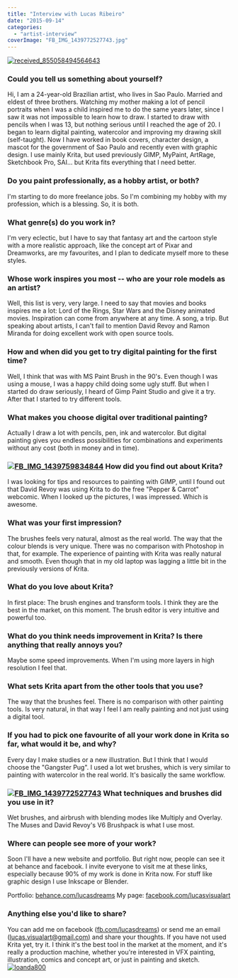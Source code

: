 ```yaml
---
title: "Interview with Lucas Ribeiro"
date: "2015-09-14"
categories: 
  - "artist-interview"
coverImage: "FB_IMG_1439772527743.jpg"
---
```


[![received_855058494564643](images/received_855058494564643.jpeg)](https://krita.org/wp-content/uploads/2015/09/received_855058494564643.jpeg)

### Could you tell us something about yourself?

Hi, I am a 24-year-old Brazilian artist, who lives in Sao Paulo. Married and eldest of three brothers. Watching my mother making a lot of pencil portraits when I was a child inspired me to do the same years later, since I saw it was not impossible to learn how to draw. I started to draw with pencils when I was 13, but nothing serious until I reached the age of 20. I began to learn digital painting, watercolor and improving my drawing skill (self-taught). Now I have worked in book covers, character design, a mascot for the government of Sao Paulo and recently even with graphic design. I use mainly Krita, but used previously GIMP, MyPaint, ArtRage, Sketchbook Pro, SAI... but Krita fits everything that I need better.

### Do you paint professionally, as a hobby artist, or both?

I'm starting to do more freelance jobs. So I'm combining my hobby with my profession, which is a blessing. So, it is both.

### What genre(s) do you work in?

I'm very eclectic, but I have to say that fantasy art and the cartoon style with a more realistic approach, like the concept art of Pixar and Dreamworks, are my favourites, and I plan to dedicate myself more to these styles.

### Whose work inspires you most -- who are your role models as an artist?

Well, this list is very, very large. I need to say that movies and books inspires me a lot: Lord of the Rings, Star Wars and the Disney animated movies. Inspiration can come from anywhere at any time. A song, a trip. But speaking about artists, I can't fail to mention David Revoy and Ramon Miranda for doing excellent work with open source tools.

### How and when did you get to try digital painting for the first time?

Well, I think that was with MS Paint Brush in the 90's. Even though I was using a mouse, I was a happy child doing some ugly stuff. But when I started do draw seriously, I heard of Gimp Paint Studio and give it a try. After that I started to try different tools.

### What makes you choose digital over traditional painting?

Actually I draw a lot with pencils, pen, ink and watercolor. But digital painting gives you endless possibilities for combinations and experiments without any cost (both in money and in time).

### [![FB_IMG_1439759834844](images/FB_IMG_1439759834844.jpg)](https://krita.org/wp-content/uploads/2015/09/FB_IMG_1439759834844.jpg) How did you find out about Krita?

I was looking for tips and resources to painting with GIMP, until I found out that David Revoy was using Krita to do the free "Pepper & Carrot" webcomic. When I looked up the pictures, I was impressed. Which is awesome.

### What was your first impression?

The brushes feels very natural, almost as the real world. The way that the colour blends is very unique. There was no comparison with Photoshop in that, for example. The experience of painting with Krita was really natural and smooth. Even though that in my old laptop was lagging a little bit in the previously versions of Krita.

### What do you love about Krita?

In first place: The brush engines and transform tools. I think they are the best in the market, on this moment. The brush editor is very intuitive and powerful too.

### What do you think needs improvement in Krita? Is there anything that really annoys you?

Maybe some speed improvements. When I'm using more layers in high resolution I feel that.

### What sets Krita apart from the other tools that you use?

The way that the brushes feel. There is no comparison with other painting tools. Is very natural, in that way I feel I am really painting and not just using a digital tool.

### If you had to pick one favourite of all your work done in Krita so far, what would it be, and why?

Every day I make studies or a new illustration. But I think that I would choose the "Gangster Pug". I used a lot wet brushes, which is very similar to painting with watercolor in the real world. It's basically the same workflow.

### [![FB_IMG_1439772527743](images/FB_IMG_1439772527743.jpg)](https://krita.org/wp-content/uploads/2015/09/FB_IMG_1439772527743.jpg) What techniques and brushes did you use in it?

Wet brushes, and airbrush with blending modes like Multiply and Overlay. The Muses and David Revoy's V6 Brushpack is what I use most.

### Where can people see more of your work?

Soon I'll have a new website and portfolio. But right now, people can see it at behance and facebook. I invite everyone to visit me at these links, especially because 90% of my work is done in Krita now. For stuff like graphic design I use Inkscape or Blender.

Portfolio: [behance.com/lucasdreams](http://behance.com/lucasdreams) My page: [facebook.com/lucasvisualart](http://facebook.com/lucasvisualart)

### Anything else you'd like to share?

You can add me on facebook ([fb.com/lucasdreams](http://fb.com/lucasdreams)) or send me an email ([lucas.visualart@gmail.com)](mailto:lucas.visualart@gmail.com) and share your thoughts. If you have not used Krita yet, try it. I think it's the best tool in the market at the moment, and it's really a production machine, whether you're interested in VFX painting, illustration, comics and concept art, or just in painting and sketch.[![loanda800](images/loanda800.png)](https://krita.org/wp-content/uploads/2015/09/loanda800.png)
